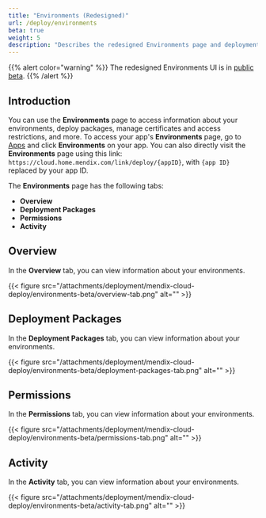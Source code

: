 ```yaml
---
title: "Environments (Redesigned)"
url: /deploy/environments
beta: true
weight: 5
description: "Describes the redesigned Environments page and deployment flow"
---
```


{{% alert color="warning" %}}
The redesigned Environments UI is in [public beta](/releasenotes/beta-features/).
{{% /alert %}}

## Introduction

You can use the **Environments** page to access information about your environments, deploy packages, manage certificates and access restrictions, and more. To access your app's **Environments** page, go to [Apps](https://sprintr.home.mendix.com/) and click **Environments** on your app. You can also directly visit the **Environments** page using this link:  `https://cloud.home.mendix.com/link/deploy/{appID}`, with `{app ID}` replaced by your app ID.

The **Environments** page has the following tabs:

* **Overview**
* **Deployment Packages**
* **Permissions**
* **Activity**
    
## Overview

In the **Overview** tab, you can view information about your environments.

{{< figure src="/attachments/deployment/mendix-cloud-deploy/environments-beta/overview-tab.png" alt="" >}}

## Deployment Packages

In the **Deployment Packages** tab, you can view information about your environments.

{{< figure src="/attachments/deployment/mendix-cloud-deploy/environments-beta/deployment-packages-tab.png" alt="" >}}

## Permissions

In the **Permissions** tab, you can view information about your environments.

{{< figure src="/attachments/deployment/mendix-cloud-deploy/environments-beta/permissions-tab.png" alt="" >}}

## Activity

In the **Activity** tab, you can view information about your environments.

{{< figure src="/attachments/deployment/mendix-cloud-deploy/environments-beta/activity-tab.png" alt="" >}}